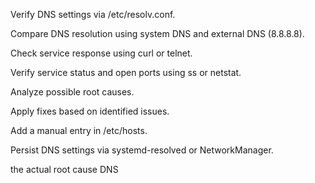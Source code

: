 Verify DNS settings via /etc/resolv.conf.

Compare DNS resolution using system DNS and external DNS (8.8.8.8).

Check service response using curl or telnet.

Verify service status and open ports using ss or netstat.

Analyze possible root causes.

Apply fixes based on identified issues.

Add a manual entry in /etc/hosts.

Persist DNS settings via systemd-resolved or NetworkManager.

the actual root cause DNS